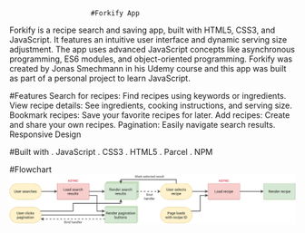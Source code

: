                         #Forkify App
Forkify is a recipe search and saving app, built with HTML5, CSS3, and JavaScript. It features an intuitive user interface and dynamic serving size adjustment. The app uses advanced JavaScript concepts like asynchronous programming, ES6 modules, and object-oriented programming. Forkify was created by Jonas Smechmann in his Udemy course and this app was built as part of a personal project to learn JavaScript.


#Features
Search for recipes: Find recipes using keywords or ingredients.
View recipe details: See ingredients, cooking instructions, and serving size.
Bookmark recipes: Save your favorite recipes for later.
Add recipes: Create and share your own recipes.
Pagination: Easily navigate search results.
Responsive Design


#Built with
   . JavaScript
   . CSS3
   . HTML5
   . Parcel
   . NPM

#Flowchart
![Alt text](forkify-flowchart-part-1.png)
